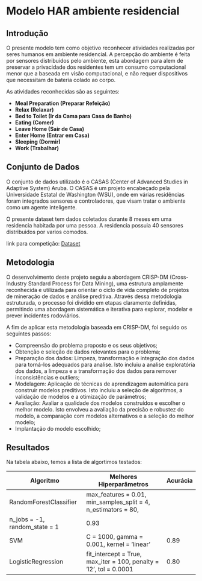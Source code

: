 # Modelo HAR ambiente residencial 

## Introdução

O presente modelo tem como objetivo reconhecer atividades realizadas por seres humanos em ambiente residencial. A percepção do ambiente é feita por sensores distribuidos pelo ambiente, esta abordagem para alem de preservar a privacidade dos residentes tem um consumo computacional menor que a baseada em visão computacional, e não requer dispositivos que necessitam de bateria colado ao corpo. 

As atividades reconhecidas são as seguintes:

- **Meal Preparation (Preparar Refeição)**
- **Relax (Relaxar)**
- **Bed to Toilet (Ir da Cama para Casa de Banho)**
- **Eating (Comer)**
- **Leave Home (Sair de Casa)**
- **Enter Home (Entrar em Casa)**
- **Sleeping (Dormir)**
- **Work (Trabalhar)**


## Conjunto de Dados

O conjunto de dados utilizado é o CASAS (Center of
Advanced Studies in Adaptive System) Aruba. O CASAS é um projeto encabeçado pela Universidade Estatal de Washington
(WSU), onde em várias residências foram integrados sensores e controladores, que visam tratar o ambiente
como um agente inteligente.

O presente dataset tem dados coletados durante 8 meses em uma residencia habitada por uma pessoa. A residencia possuia 40 sensores distribuidos por varios comodos.

link para competição: [Dataset](https://casas.wsu.edu/datasets/)

## Metodologia

O desenvolvimento deste projeto seguiu a abordagem CRISP-DM (Cross-Industry Standard Process for Data Mining), uma estrutura amplamente reconhecida e utilizada para orientar o ciclo de vida completo de projetos de mineração de dados e análise preditiva. Através dessa metodologia estruturada, o processo foi dividido em etapas claramente definidas, permitindo uma abordagem sistemática e iterativa para explorar, modelar e prever incidentes rodoviários.

A fim de aplicar esta metodologia baseada em CRISP-DM, foi seguido os
seguintes passos:
* Compreensão do problema proposto e os seus objetivos;
* Obtenção e seleção de dados relevantes para o problema;
* Preparação dos dados: Limpeza, transformação e integração dos dados
para torná-los adequados para analise. Isto incluiu a analise exploratória
dos dados, a limpeza e a transformação dos dados para remover inconsistências e outliers;
* Modelagem: Aplicação de técnicas de aprendizagem automática para construir modelos preditivos. Isto incluiu a seleção de algoritmos, a validação
de modelos e a otimização de parâmetros;
* Avaliação: Avaliar a qualidade dos modelos construídos e escolher o melhor modelo. Isto envolveu a avaliação da precisão e robustez do modelo,
a comparação com modelos alternativos e a seleção do melhor modelo;
* Implantação do modelo escolhido;


## Resultados

Na tabela abaixo, temos a lista de algortimos testados:


| Algoritmo              | Melhores Hiperparâmetros                                     | Acurácia |
|------------------------|-------------------------------------------------------------|----------|
| RandomForestClassifier | max_features = 0.01, min_samples_split = 4, n_estimators = 80,
n_jobs = -1, random_state = 1 | 0.93 |
| SVM      | C = 1000, gamma = 0.001, kernel = ’linear’ | 0.89     |
| LogisticRegression     | fit_intercept = True, max_iter = 100, penalty = ’l2’, tol = 0.0001 | 0.80     |
